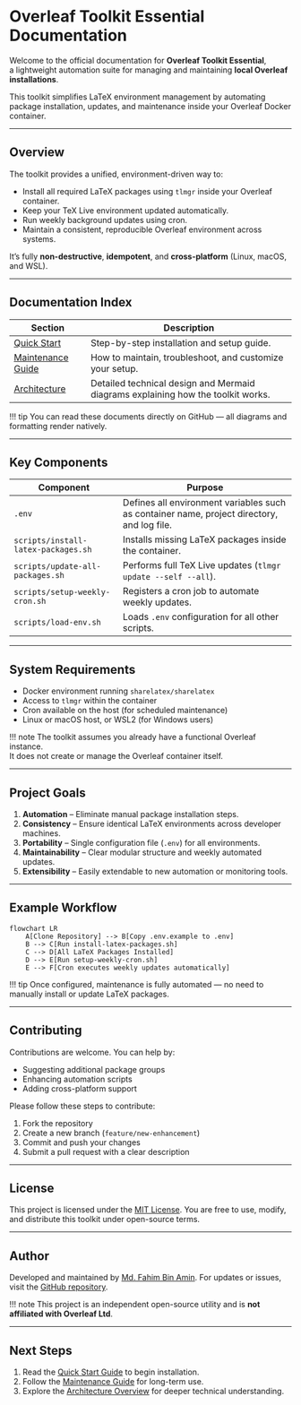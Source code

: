 # Overleaf Toolkit Essential Documentation

Welcome to the official documentation for **Overleaf Toolkit Essential**,  
a lightweight automation suite for managing and maintaining **local Overleaf installations**.

This toolkit simplifies LaTeX environment management by automating package installation, updates, and maintenance inside your Overleaf Docker container.

---

## Overview

The toolkit provides a unified, environment-driven way to:

- Install all required LaTeX packages using `tlmgr` inside your Overleaf container.
- Keep your TeX Live environment updated automatically.
- Run weekly background updates using cron.
- Maintain a consistent, reproducible Overleaf environment across systems.

It’s fully **non-destructive**, **idempotent**, and **cross-platform** (Linux, macOS, and WSL).

---

## Documentation Index

| Section | Description |
|----------|-------------|
| [Quick Start](quick-start.md) | Step-by-step installation and setup guide. |
| [Maintenance Guide](maintenance.md) | How to maintain, troubleshoot, and customize your setup. |
| [Architecture](architecture.md) | Detailed technical design and Mermaid diagrams explaining how the toolkit works. |

!!! tip
    You can read these documents directly on GitHub — all diagrams and formatting render natively.

---

## Key Components

| Component | Purpose |
|------------|----------|
| `.env` | Defines all environment variables such as container name, project directory, and log file. |
| `scripts/install-latex-packages.sh` | Installs missing LaTeX packages inside the container. |
| `scripts/update-all-packages.sh` | Performs full TeX Live updates (`tlmgr update --self --all`). |
| `scripts/setup-weekly-cron.sh` | Registers a cron job to automate weekly updates. |
| `scripts/load-env.sh` | Loads `.env` configuration for all other scripts. |

---

## System Requirements

- Docker environment running `sharelatex/sharelatex`
- Access to `tlmgr` within the container
- Cron available on the host (for scheduled maintenance)
- Linux or macOS host, or WSL2 (for Windows users)

!!! note
    The toolkit assumes you already have a functional Overleaf instance.  
    It does not create or manage the Overleaf container itself.

---

## Project Goals

1. **Automation** – Eliminate manual package installation steps.  
2. **Consistency** – Ensure identical LaTeX environments across developer machines.  
3. **Portability** – Single configuration file (`.env`) for all environments.  
4. **Maintainability** – Clear modular structure and weekly automated updates.  
5. **Extensibility** – Easily extendable to new automation or monitoring tools.

---

## Example Workflow

```mermaid
flowchart LR
    A[Clone Repository] --> B[Copy .env.example to .env]
    B --> C[Run install-latex-packages.sh]
    C --> D[All LaTeX Packages Installed]
    D --> E[Run setup-weekly-cron.sh]
    E --> F[Cron executes weekly updates automatically]
````

!!! tip
Once configured, maintenance is fully automated — no need to manually install or update LaTeX packages.

---

## Contributing

Contributions are welcome.
You can help by:

* Suggesting additional package groups
* Enhancing automation scripts
* Adding cross-platform support

Please follow these steps to contribute:

1. Fork the repository
2. Create a new branch (`feature/new-enhancement`)
3. Commit and push your changes
4. Submit a pull request with a clear description

---

## License

This project is licensed under the [MIT License](https://github.com/FahimFBA/overleaf-toolkit-essential/blob/main/LICENSE).
You are free to use, modify, and distribute this toolkit under open-source terms.

---

## Author

Developed and maintained by [Md. Fahim Bin Amin](https://github.com/FahimFBA).
For updates or issues, visit the [GitHub repository](https://github.com/FahimFBA/overleaf-toolkit-essential).

!!! note
This project is an independent open-source utility and is **not affiliated with Overleaf Ltd**.

---

## Next Steps

1. Read the [Quick Start Guide](quick-start.md) to begin installation.
2. Follow the [Maintenance Guide](maintenance.md) for long-term use.
3. Explore the [Architecture Overview](architecture.md) for deeper technical understanding.